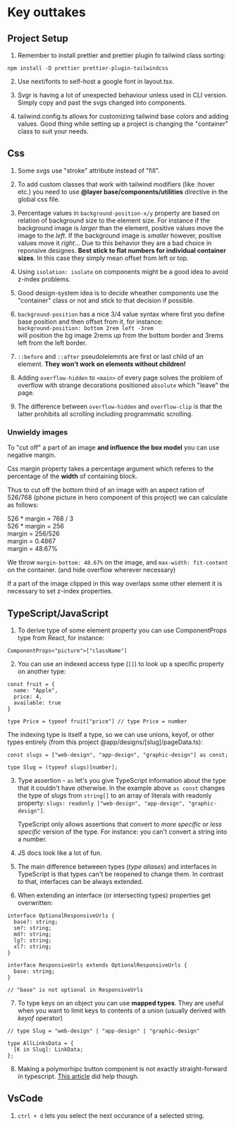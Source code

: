 # Key outtakes

## Project Setup

1. Remember to install prettier and prettier plugin fo tailwind class sorting:

```
npm install -D prettier prettier-plugin-tailwindcss
```

2. Use next/fonts to self-host a google font in layout.tsx.

3. Svgr is having a lot of unexpected behaviour unless used in CLI version. Simply copy and past the svgs changed into components.

4. tailwind.config.ts allows for customizing tailwind base colors and adding values. Good thing while setting up a project is changing the "container" class to suit your needs.

## Css

1. Some svgs use "stroke" attribute instead of "fill".

2. To add custom classes that work with tailwind modifiers (like :hover etc.) you need to use **@layer base/components/utilities** directive in the global css file.

3. Percentage values in `background-position-x/y` property are based on relation of background size to the element size. For instance if the background image is _larger_ than the element, positive values move the image to the _left_. If the background image is _smaller_ however, positive values move it _right_... Due to this behavior they are a bad choice in reponsive designes. **Best stick to flat numbers for individual container sizes**. In this case they simply mean offset from left or top.

4. Using `isolation: isolate` on components might be a good idea to avoid z-index problems.
5. Good design-system idea is to decide wheather components
   use the "container" class or not and stick to that decision if possible.
6. `background-position` has a nice 3/4 value syntax where first you define base position and then offset from it, for instance:\
   `background-position: bottom 2rem left -3rem`\
   will position the bg image 2rems up from the bottom border and 3rems left from the left border.

7. `::before` and `::after` pseudolelemnts are first or last child of an element. **They won't work on elements without children!**

8. Adding `overflow-hidden` to `<main>` of every page solves the problem of overflow with strange decorations positioned `absolute` which "leave" the page.

9. The difference between `overflow-hidden` and `overflow-clip` is that the latter prohibits all scrolling including programmatic scrolling.

### **Unwieldy images**

To "cut off" a part of an image **and influence the box model** you can use negative margin.

Css margin property takes a percentage argument which referes to the percentage of the **width** of containing block.

Thus to cut off the bottom third of an image with an aspect ration of 526/768 (phone picture in hero component of this project) we can calculate as follows:

526 \* margin = 768 / 3\
526 \* margin = 256\
margin = 256/526\
margin = 0.4867\
margin = 48.67%

We throw
`margin-bottom: 48.67%`
on the image, and
`max-width: fit-content`
on the container. (and hide overflow wherever necessary)

If a part of the image clipped in this way overlaps some other element it is necessary to set z-index properties.

## TypeScript/JavaScript

1. To derive type of some element property you can use ComponentProps type from React, for instance:

```
ComponentProps<"picture">["className"]
```

2. You can use an indexed access type (`[]`) to look up a specific property on another type:

```
const fruit = {
  name: "Apple",
  price: 4,
  available: true
}

type Price = typeof fruit["price"] // type Price = number
```

The indexing type is itself a type, so we can use unions, keyof, or other types entirely (from this project @app/designs/[slug]/pageData.ts):

```
const slugs = ["web-design", "app-design", "graphic-design"] as const;

type Slug = (typeof slugs)[number];
```

3. Type assertion - `as` let's you give TypeScript information about the type that it couldn't have otherwise. In the example above `as const` changes the type of _slugs_ from `string[]` to an array of literals with readonly property: `slugs: readonly ["web-design", "app-design", "graphic-design"]`.

   TypeScript only allows assertions that convert to _more specific_ or _less specific_ version of the type. For instance: you can't convert a string into a number.

4. JS docs look like a lot of fun.

5. The main difference betweeen types (_type aliases_) and interfaces in TypeScript is that types can't be reopened to change them. In contrast to that, interfaces can be always extended.

6. When extending an interface (or intersecting types) properties get overwritten:

```
interface OptionalResponsiveUrls {
  base?: string;
  sm?: string;
  md?: string;
  lg?: string;
  xl?: string;
}

interface ResponsiveUrls extends OptionalResponsiveUrls {
  base: string;
}

// "base" is not optional in ResponsiveUrls
```

7. To type keys on an object you can use **mapped types**. They are useful when you want to limit keys to contents of a union (usually derived with _keyof_ operator)

```
// type Slug = "web-design" | "app-design" | "graphic-design"

type AllLinksData = {
  [K in Slug]: LinkData;
};
```

8. Making a polymorhipc button component is not exactly straight-forward in typescript. [This article](https://dev.to/frehner/polymorphic-button-component-in-typescript-c28) did help though.

## VsCode

1. `ctrl + d` lets you select the next occurance of a selected string.
